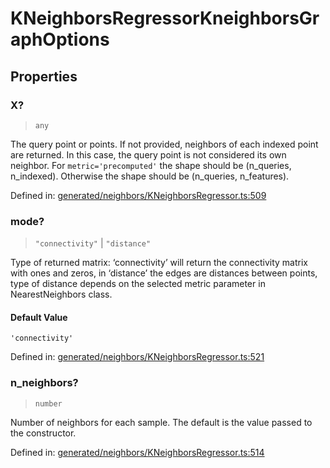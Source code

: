 # KNeighborsRegressorKneighborsGraphOptions

## Properties

### X?

> `any`

The query point or points. If not provided, neighbors of each indexed point are returned. In this case, the query point is not considered its own neighbor. For `metric='precomputed'` the shape should be (n\_queries, n\_indexed). Otherwise the shape should be (n\_queries, n\_features).

Defined in:  [generated/neighbors/KNeighborsRegressor.ts:509](https://github.com/transitive-bullshit/scikit-learn-ts/blob/122b3c0/packages/sklearn/src/generated/neighbors/KNeighborsRegressor.ts#L509)

### mode?

> `"connectivity"` \| `"distance"`

Type of returned matrix: ‘connectivity’ will return the connectivity matrix with ones and zeros, in ‘distance’ the edges are distances between points, type of distance depends on the selected metric parameter in NearestNeighbors class.

#### Default Value

`'connectivity'`

Defined in:  [generated/neighbors/KNeighborsRegressor.ts:521](https://github.com/transitive-bullshit/scikit-learn-ts/blob/122b3c0/packages/sklearn/src/generated/neighbors/KNeighborsRegressor.ts#L521)

### n\_neighbors?

> `number`

Number of neighbors for each sample. The default is the value passed to the constructor.

Defined in:  [generated/neighbors/KNeighborsRegressor.ts:514](https://github.com/transitive-bullshit/scikit-learn-ts/blob/122b3c0/packages/sklearn/src/generated/neighbors/KNeighborsRegressor.ts#L514)
